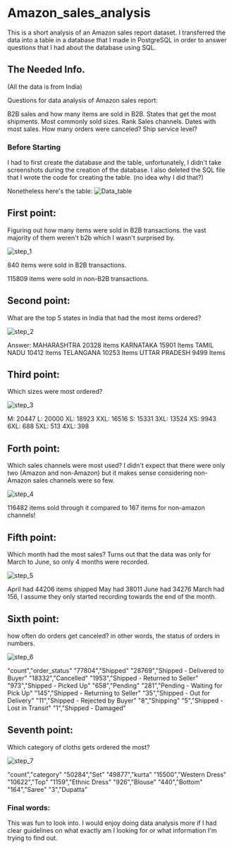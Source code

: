 # Amazon_sales_analysis

This is a short analysis of an Amazon sales report dataset. I transferred the data into a table in a database that I made in PostgreSQL in order to answer questions that I had about the database using SQL.

## The Needed Info.
(All the data is from India)

Questions for data analysis of Amazon sales report:

B2B sales and how many items are sold in B2B.
States that get the most shipments.
Most commonly sold sizes.
Rank Sales channels.
Dates with most sales.
How many orders were canceled?
Ship service level?

### Before Starting

I had to first create the database and the table, unfortunately, I didn't take screenshots during the creation of the database.
I also deleted the SQL file that I wrote the code for creating the table. (no idea why I did that?)

Nonetheless here's the table:
![Data_table](https://github.com/user-attachments/assets/679da9f8-9dec-4c13-b7f0-a76a46257973)



## First point:

Figuring out how many items were sold in B2B transactions. 
the vast majority of them weren't b2b which I wasn't surprised by.

![step_1](https://github.com/user-attachments/assets/efcfc287-f314-4bf5-a40c-f6ec6b287100)


840 items were sold in B2B transactions.

115809 items were sold in non-B2B transactions.


## Second point:

What are the top 5 states in India that had the most items ordered?

![step_2](https://github.com/user-attachments/assets/7a404b08-72f1-4011-b9fd-c41c6bdc4171)

Answer:
MAHARASHTRA 20328 Items
KARNATAKA 15901 Items
TAMIL NADU 10412 Items
TELANGANA 10253 Items
UTTAR PRADESH 9499 Items

## Third point:

Which sizes were most ordered?

![step_3](https://github.com/user-attachments/assets/1f60cb14-2590-4d4a-beba-a51de479f207)

M: 20447
L: 20000
XL: 18923
XXL: 16516
S: 15331
3XL: 13524
XS: 9943
6XL: 688
5XL: 513
4XL: 398


## Forth point:

Which sales channels were most used?
I didn't expect that there were only two (Amazon and non-Amazon) but it makes sense considering non-Amazon sales channels were so few.

![step_4](https://github.com/user-attachments/assets/4866126d-0f9d-420b-87e9-d1453583cf44)

116482 items sold through it compared to 167 items for non-amazon channels!

## Fifth point:

Which month had the most sales?
Turns out that the data was only for March to June, so only 4 months were recorded.

![step_5](https://github.com/user-attachments/assets/ce0b6a1d-b3f5-4bf6-a767-9175e0b09561)


April had 44206 items shipped
May had 38011
June had 34276
March had 156, I assume they only started recording towards the end of the month.

## Sixth point:

how often do orders get canceled? in other words, the status of orders in numbers.

![step_6](https://github.com/user-attachments/assets/b11f8092-f83f-4ff5-bb41-e2fbad1be9e7)

"count","order_status"
"77804","Shipped"
"28769","Shipped - Delivered to Buyer"
"18332","Cancelled"
"1953","Shipped - Returned to Seller"
"973","Shipped - Picked Up"
"658","Pending"
"281","Pending - Waiting for Pick Up"
"145","Shipped - Returning to Seller"
"35","Shipped - Out for Delivery"
"11","Shipped - Rejected by Buyer"
"8","Shipping"
"5","Shipped - Lost in Transit"
"1","Shipped - Damaged"

## Seventh point:

Which category of cloths gets ordered the most?

![step_7](https://github.com/user-attachments/assets/3b349454-ce4d-4f45-ae74-a15b958d50ea)

"count","category"
"50284","Set"
"49877","kurta"
"15500","Western Dress"
"10622","Top"
"1159","Ethnic Dress"
"926","Blouse"
"440","Bottom"
"164","Saree"
"3","Dupatta"



### Final words:
This was fun to look into. I would enjoy doing data analysis more if I had clear guidelines on what exactly am I looking for or what information I'm trying to find out.



















